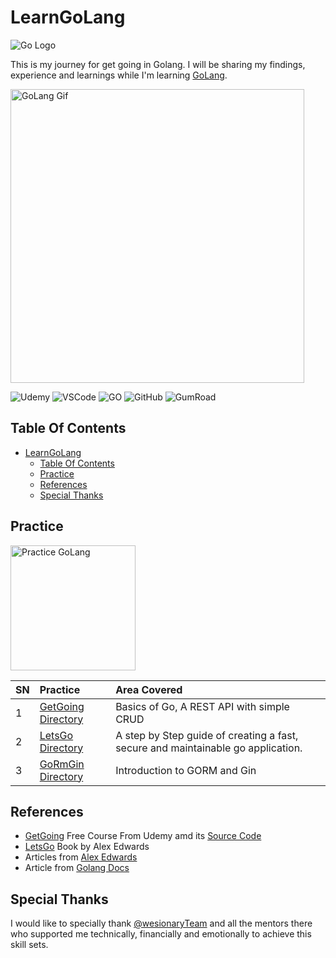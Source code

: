 # LearnGoLang

![Go Logo](https://tadviser.com/images/thumb/3/36/Golang_LOGO.png/840px-Golang_LOGO.png)

This is my journey for get going in Golang. I will be sharing my findings, experience and learnings while I'm learning [GoLang](https://golang.google.cn/).

<img src="https://miro.medium.com/max/1132/0*DPxp_XfGsvDBvInd.gif" alt="GoLang Gif" style="width:470px;"/>

![Udemy](https://img.shields.io/badge/Udemy-EC5252?style=for-the-badge&logo=Udemy&logoColor=white) ![VSCode](https://img.shields.io/badge/VSCode-0078D4?style=for-the-badge&logo=visual%20studio%20code&logoColor=white) ![GO](https://img.shields.io/badge/Go-00ADD8?style=for-the-badge&logo=go&logoColor=white) ![GitHub](https://img.shields.io/badge/GitHub-100000?style=for-the-badge&logo=github&logoColor=white) ![GumRoad](https://img.shields.io/badge/GUMROAD-36a9ae?style=for-the-badge&logo=gumroad&logoColor=white)

## Table Of Contents

- [LearnGoLang](#learngolang)
  - [Table Of Contents](#table-of-contents)
  - [Practice](#practice)
  - [References](#references)
  - [Special Thanks](#special-thanks)

## Practice

<img src="https://adaickalavan.github.io/assets/images/gophercises_punching.jpg" alt="Practice GoLang" style="width:200px;"/>

|SN |Practice  |Area Covered |
|:--|:---------|:------------|
|1|[GetGoing Directory](./GetGoing/README.md)|Basics of Go, A REST API with simple CRUD |
|2|[LetsGo Directory](./LetsGo/README.md)| A step by Step guide of creating a fast, secure and maintainable go application. |
|3|[GoRmGin Directory](./GoRmGin/README.md)| Introduction to GORM and Gin |

## References

- [GetGoing](https://www.udemy.com/course/getgoing/)  Free Course From Udemy amd its [Source Code](https://github.com/L04DB4L4NC3R/getgoing)
- [LetsGo](https://alexedwards.gumroad.com/l/lets-go) Book by Alex Edwards
- Articles from [Alex Edwards](https://www.alexedwards.net/blog)
- Article from [Golang Docs](https://go.dev/doc/tutorial/web-service-gin)

## Special Thanks

I would like to specially thank [@wesionaryTeam](https://github.com/wesionaryTEAM) and all the mentors there who supported me technically, financially and emotionally to achieve this skill sets.
